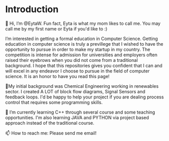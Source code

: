 # Introduction
👋 Hi, I’m @EytaW. Fun fact, Eyta is what my mom likes to call me. You may call me by my first name or Eyta if you'd like to :)

I’m interested in getting a formal education in Computer Science. Getting education in computer science is truly a previllege that I wished to have the opportunity to pursue in order to make my startup in my country. The competition is intense for admission for universities and employers often raised their eyebrows when you did not come from a traditional background. I hope that this repositories gives you confident that I can and will excel in any endeavor I choose to pursue in the field of computer science. It is an honor to have you read this page!



👀My initial background was Chemical Engineering working in renewables sector. I created A LOT of block flow diagrams, Signal Sensors and feedback loops. I'd be happy to help your project if you are dealing process control that requires some programming skills.

🌱 I’m currently learning C++ through several course and some teaching opportunities. I'm also learning JAVA and PYTHON via project based approach instead of the traditional course.

📫 How to reach me: Please send me email!

<!---
EytaW/EytaW is a ✨ special ✨ repository because its `README.md` (this file) appears on your GitHub profile.
You can click the Preview link to take a look at your changes.
--->
